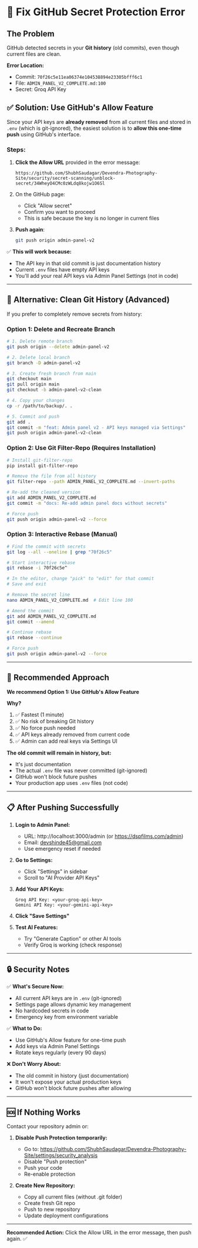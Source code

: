 # 🔧 Fix GitHub Secret Protection Error

## The Problem

GitHub detected secrets in your **Git history** (old commits), even though current files are clean.

**Error Location:**  
- Commit: `70f26c5e11ea06374e104538894e23305bfff6c1`
- File: `ADMIN_PANEL_V2_COMPLETE.md:100`
- Secret: Groq API Key

## ✅ Solution: Use GitHub's Allow Feature

Since your API keys are **already removed** from all current files and stored in `.env` (which is git-ignored), the easiest solution is to **allow this one-time push** using GitHub's interface.

### Steps:

1. **Click the Allow URL** provided in the error message:
   ```
   https://github.com/ShubhSaudagar/Devendra-Photography-Site/security/secret-scanning/unblock-secret/34WheyO4CMc0zWLdq8kojw1O6Sl
   ```

2. On the GitHub page:
   - Click "Allow secret"
   - Confirm you want to proceed
   - This is safe because the key is no longer in current files

3. **Push again**:
   ```bash
   git push origin admin-panel-v2
   ```

✅ **This will work because:**
- The API key in that old commit is just documentation history
- Current `.env` files have empty API keys
- You'll add your real API keys via Admin Panel Settings (not in code)

---

## 🎯 Alternative: Clean Git History (Advanced)

If you prefer to completely remove secrets from history:

### Option 1: Delete and Recreate Branch

```bash
# 1. Delete remote branch
git push origin --delete admin-panel-v2

# 2. Delete local branch
git branch -D admin-panel-v2

# 3. Create fresh branch from main
git checkout main
git pull origin main
git checkout -b admin-panel-v2-clean

# 4. Copy your changes
cp -r /path/to/backup/. .

# 5. Commit and push
git add .
git commit -m "feat: Admin panel v2 - API keys managed via Settings"
git push origin admin-panel-v2-clean
```

### Option 2: Use Git Filter-Repo (Requires Installation)

```bash
# Install git-filter-repo
pip install git-filter-repo

# Remove the file from all history
git filter-repo --path ADMIN_PANEL_V2_COMPLETE.md --invert-paths

# Re-add the cleaned version
git add ADMIN_PANEL_V2_COMPLETE.md
git commit -m "docs: Re-add admin panel docs without secrets"

# Force push
git push origin admin-panel-v2 --force
```

### Option 3: Interactive Rebase (Manual)

```bash
# Find the commit with secrets
git log --all --oneline | grep "70f26c5"

# Start interactive rebase
git rebase -i 70f26c5e^

# In the editor, change "pick" to "edit" for that commit
# Save and exit

# Remove the secret line
nano ADMIN_PANEL_V2_COMPLETE.md  # Edit line 100

# Amend the commit
git add ADMIN_PANEL_V2_COMPLETE.md
git commit --amend

# Continue rebase
git rebase --continue

# Force push
git push origin admin-panel-v2 --force
```

---

## 🚀 Recommended Approach

**We recommend Option 1: Use GitHub's Allow Feature**

**Why?**
1. ✅ Fastest (1 minute)
2. ✅ No risk of breaking Git history  
3. ✅ No force push needed
4. ✅ API keys already removed from current code
5. ✅ Admin can add real keys via Settings UI

**The old commit will remain in history, but:**
- It's just documentation
- The actual `.env` file was never committed (git-ignored)
- GitHub won't block future pushes
- Your production app uses `.env` files (not code)

---

## 📋 After Pushing Successfully

1. **Login to Admin Panel:**
   - URL: http://localhost:3000/admin (or https://dspfilms.com/admin)
   - Email: devshinde45@gmail.com
   - Use emergency reset if needed

2. **Go to Settings:**
   - Click "Settings" in sidebar
   - Scroll to "AI Provider API Keys"

3. **Add Your API Keys:**
   ```
   Groq API Key: <your-groq-api-key>
   Gemini API Key: <your-gemini-api-key>
   ```

4. **Click "Save Settings"**

5. **Test AI Features:**
   - Try "Generate Caption" or other AI tools
   - Verify Groq is working (check response)

---

## 🔒 Security Notes

✅ **What's Secure Now:**
- All current API keys are in `.env` (git-ignored)
- Settings page allows dynamic key management
- No hardcoded secrets in code
- Emergency key from environment variable

✅ **What to Do:**
- Use GitHub's Allow feature for one-time push
- Add keys via Admin Panel Settings
- Rotate keys regularly (every 90 days)

❌ **Don't Worry About:**
- The old commit in history (just documentation)
- It won't expose your actual production keys
- GitHub won't block future pushes after allowing

---

## 🆘 If Nothing Works

Contact your repository admin or:

1. **Disable Push Protection temporarily:**
   - Go to: https://github.com/ShubhSaudagar/Devendra-Photography-Site/settings/security_analysis
   - Disable "Push protection"
   - Push your code
   - Re-enable protection

2. **Create New Repository:**
   - Copy all current files (without .git folder)
   - Create fresh Git repo
   - Push to new repository
   - Update deployment configurations

---

**Recommended Action:** Click the Allow URL in the error message, then push again. ✅
